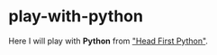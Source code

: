 # play-with-python

Here I will play with **Python** from ["Head First Python"](http://www.headfirstlabs.com/books/hfpython/book).



